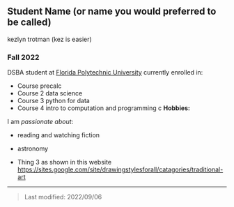 ## Student Name (or name you would preferred to be called)
kezlyn trotman (kez is easier)
### Fall 2022

DSBA student at [Florida Polytechnic University](https://www.floridapoly.edu) currently enrolled in: 

- Course
precalc
- Course 2
data science
- Course 3
python for data
- Course 4
 intro to computation and programming c
**Hobbies:**

I am _passionate about_: 

- reading and watching fiction

- astronomy

- Thing 3 as shown in this website <https://sites.google.com/site/drawingstylesforall/catagories/traditional-art>

***

> Last modified: 2022/09/06
